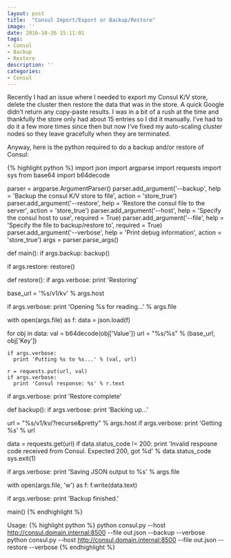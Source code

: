 ```yaml
---
layout: post
title:  "Consul Import/Export or Backup/Restore"
image: ''
date: 2016-10-26 15:11:01
tags:
- Consul
- Backup
- Restore
description: ''
categories:
- Consul
---
```

Recently I had an issue where I needed to export my Consul K/V store, delete the cluster then restore the data that was in the store.  A quick Google didn’t return any copy-paste results.  I was in a bit of a rush at the time and thankfully the store only had about 15 entries so I did it manually.  I’ve had to do it a few more times since then but now I’ve fixed my auto-scaling cluster nodes so they leave gracefully when they are terminated.

Anyway, here is the python required to do a backup and/or restore of Consul:

{% highlight python %}
import json
import argparse
import requests
import sys
from base64 import b64decode

parser = argparse.ArgumentParser()
parser.add_argument('--backup', help = 'Backup the consul K/V store to file', action = 'store_true')
parser.add_argument('--restore', help = 'Restore the consul file to the server', action = 'store_true')
parser.add_argument('--host', help = 'Specify the consul host to use', required = True)
parser.add_argument('--file', help = 'Specify the file to backup/restore to', required = True)
parser.add_argument('--verbose', help = 'Print debug information', action = 'store_true')
args = parser.parse_args()

def main():
  if args.backup:
    backup()

  if args.restore:
    restore()

def restore():
  if args.verbose:
    print 'Restoring'

  base_url = '%s/v1/kv' % args.host

  if args.verbose:
    print 'Opening %s for reading...' % args.file

  with open(args.file) as f:
    data = json.load(f)

  for obj in data:
    val = b64decode(obj['Value'])
    url = "%s/%s" % (base_url, obj['Key'])

    if args.verbose:
      print 'Putting %s to %s...' % (val, url)

    r = requests.put(url, val)
    if args.verbose:
      print 'Consul response: %s' % r.text

  if args.verbose:
    print 'Restore complete'

def backup():
  if args.verbose:
    print 'Backing up...'

  url = "%s/v1/kv/?recurse&pretty" % args.host
  if args.verbose:
    print 'Getting %s' % url

  data = requests.get(url)
  if data.status_code != 200:
    print 'Invalid resposne code received from Consul.  Expected 200, got %d' % data.status_code
    sys.exit(1)

  if args.verbose:
    print 'Saving JSON output to %s' % args.file

  with open(args.file, 'w') as f:
    f.write(data.text)

  if args.verbose:
    print 'Backup finished.'

main()
{% endhighlight %}

Usage:
{% highlight python %}
python consul.py  --host http://consul.domain.internal:8500 --file out.json --backup --verbose
python consul.py  --host http://consul.domain.internal:8500 --file out.json --restore --verbose
{% endhighlight %}
